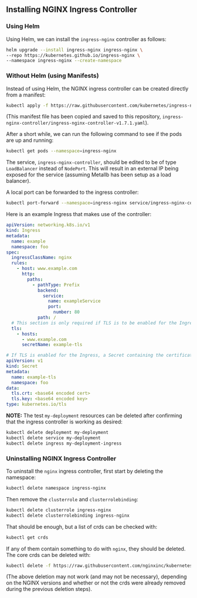 ## Installing NGINX Ingress Controller
### Using Helm
Using Helm, we can install the `ingress-nginx` controller as follows:
```bash
helm upgrade --install ingress-nginx ingress-nginx \
--repo https://kubernetes.github.io/ingress-nginx \
--namespace ingress-nginx --create-namespace
```

### Without Helm (using Manifests)
Instead of using Helm, the NGINX ingress controller can be created directly from a manifest:
```bash
kubectl apply -f https://raw.githubusercontent.com/kubernetes/ingress-nginx/controller-v1.7.1/deploy/static/provider/baremetal/deploy.yaml
```
(This manifest file has been copied and saved to this repository, `ingress-nginx-controller/ingress-nginx-controller-v1.7.1.yaml`).   

After a short while, we can run the following command to see if the pods are up and running:
```bash
kubectl get pods --namespace=ingress-nginx
```
The service, `ingress-nginx-controller`, should be edited to be of type `LoadBalancer` instead of `NodePort`. This will result in an external IP being exposed for the service (assuming Metallb has been setup as a load balancer).   

A local port can be forwarded to the ingress controller:
```bash
kubectl port-forward --namespace=ingress-nginx service/ingress-nginx-controller 8080:80
```

Here is an example Ingress that makes use of the controller: 
```yaml
apiVersion: networking.k8s.io/v1
kind: Ingress
metadata:
  name: example
  namespace: foo
spec:
  ingressClassName: nginx
  rules:
    - host: www.example.com
      http:
        paths:
          - pathType: Prefix
            backend:
              service:
                name: exampleService
                port:
                  number: 80
            path: /
  # This section is only required if TLS is to be enabled for the Ingress
  tls:
    - hosts:
      - www.example.com
      secretName: example-tls

# If TLS is enabled for the Ingress, a Secret containing the certificate and key must also be provided:
apiVersion: v1
kind: Secret
metadata:
  name: example-tls
  namespace: foo
data:
  tls.crt: <base64 encoded cert>
  tls.key: <base64 encoded key>
type: kubernetes.io/tls
```

**NOTE:** The test `my-deployment` resources can be deleted after confirming that the ingress controller is working as desired:
```bash
kubectl delete deployment my-deployment
kubectl delete service my-deployment
kubectl delete ingress my-deployment-ingress
```

### Uninstalling NGINX Ingress Controller
To uninstall the `nginx` ingress controller, first start by deleting the namespace:
```bash
kubectl delete namespace ingress-nginx
```
Then remove the `clusterrole` and `clusterrolebinding`:
```bash
kubectl delete clusterrole ingress-nginx
kubectl delete clusterrolebinding ingress-nginx
```
That should be enough, but a list of crds can be checked with:
```bash
kubectl get crds
```
If any of them contain something to do with `nginx`, they should be deleted. The core crds can be deleted with:
```bash
kubectl delete -f https://raw.githubusercontent.com/nginxinc/kubernetes-ingress/v3.5.1/deploy/crds.yaml
```
(The above deletion may not work (and may not be necessary), depending on the NGINX versions and whether or not the crds were already removed during the previous deletion steps).